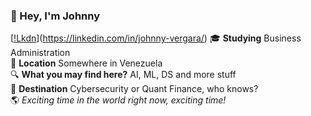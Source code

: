 ### :wave: Hey, I'm Johnny
[[!Lkdn](https://img.shields.io/badge/linkedin-%230077B5.svg?&style=for-the-badge&logo=linkedin&logoColor=white)](https://linkedin.com/in/johnny-vergara/)
:mortar_board: **Studying** Business Administration<br/>
:round_pushpin: **Location** Somewhere in Venezuela<br/>
:mag: **What you may find here?** AI, ML, DS and more stuff<br/>
:rocket: **Destination** Cybersecurity or Quant Finance, who knows?<br/>
:earth_americas: *Exciting time in the world right now, exciting time!*
